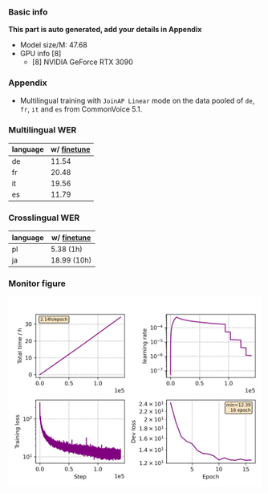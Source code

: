 ### Basic info

**This part is auto generated, add your details in Appendix**

* Model size/M: 47.68
* GPU info \[8\]
  * \[8\] NVIDIA GeForce RTX 3090

### Appendix

*  Multilingual training with `JoinAP Linear` mode on the data pooled of `de`, `fr`, `it` and `es` from CommonVoice 5.1.

### Multilingual WER

|language|w/ [finetune](./Finetune/)|
|---|-------------------------------|
|de|11.54|
|fr|20.48|
|it|19.56|
|es|11.79|


### Crosslingual WER

|language| w/ [finetune](./Finetune)|
|---|-------------------------------|
|pl|5.38 (1h)|
|ja|18.99 (10h)|


### Monitor figure
![monitor](./monitor.png)
